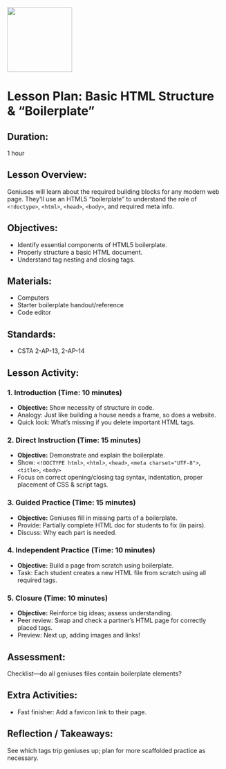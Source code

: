 <img src="https://github.com/Hgp-GeniusLabs/Curriculum/blob/10734f2c827128dde773ea4f266d154d46977866/Org-Wide/Assets/hgp_logo_original.png" width="150"/>

# Lesson Plan: Basic HTML Structure & “Boilerplate”

## **Duration:**
1 hour

## **Lesson Overview:**
Geniuses will learn about the required building blocks for any modern web page. They'll use an HTML5 “boilerplate” to understand the role of `<!doctype>`, `<html>`, `<head>`, `<body>`, and required meta info.

## **Objectives:**
- Identify essential components of HTML5 boilerplate.
- Properly structure a basic HTML document.
- Understand tag nesting and closing tags.

## **Materials:**
- Computers
- Starter boilerplate handout/reference
- Code editor

## **Standards:**
- CSTA 2-AP-13, 2-AP-14

## **Lesson Activity:**

### 1. **Introduction (Time: 10 minutes)**
   - **Objective:** Show necessity of structure in code.
   - Analogy: Just like building a house needs a frame, so does a website.
   - Quick look: What’s missing if you delete important HTML tags.

### 2. **Direct Instruction (Time: 15 minutes)**
   - **Objective:** Demonstrate and explain the boilerplate.
   - Show: `<!DOCTYPE html>`, `<html>`, `<head>`, `<meta charset="UTF-8">`, `<title>`, `<body>`
   - Focus on correct opening/closing tag syntax, indentation, proper placement of CSS & script tags.

### 3. **Guided Practice (Time: 15 minutes)**
   - **Objective:** Geniuses fill in missing parts of a boilerplate.
   - Provide: Partially complete HTML doc for students to fix (in pairs).
   - Discuss: Why each part is needed.

### 4. **Independent Practice (Time: 10 minutes)**
   - **Objective:** Build a page from scratch using boilerplate.
   - Task: Each student creates a new HTML file from scratch using all required tags.

### 5. **Closure (Time: 10 minutes)**
   - **Objective:** Reinforce big ideas; assess understanding.
   - Peer review: Swap and check a partner’s HTML page for correctly placed tags.
   - Preview: Next up, adding images and links!

## **Assessment:**
Checklist—do all geniuses files contain boilerplate elements?

## **Extra Activities:**
- Fast finisher: Add a favicon link to their page.

## **Reflection / Takeaways:**
See which tags trip geniuses up; plan for more scaffolded practice as necessary.
